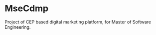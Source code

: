 MseCdmp
=======

Project of CEP based digital marketing platform, for Master of Software Engineering.